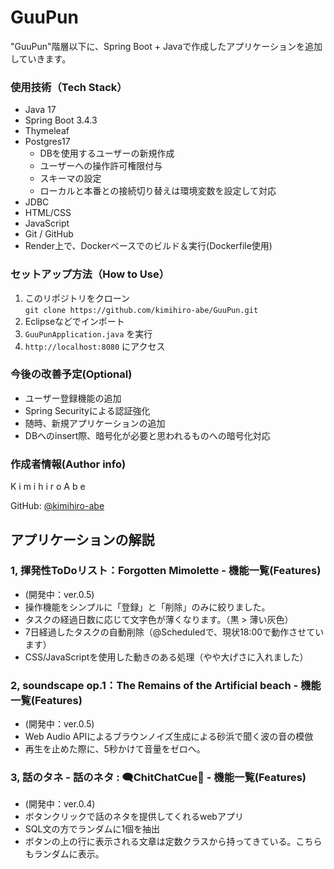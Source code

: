 # GuuPun
"GuuPun"階層以下に、Spring Boot + Javaで作成したアプリケーションを追加していきます。

### 使用技術（Tech Stack）
- Java 17
- Spring Boot 3.4.3
- Thymeleaf
- Postgres17
	- DBを使用するユーザーの新規作成
	- ユーザーへの操作許可権限付与
	- スキーマの設定
	- ローカルと本番との接続切り替えは環境変数を設定して対応
- JDBC
- HTML/CSS
- JavaScript
- Git / GitHub
- Render上で、Dockerベースでのビルド＆実行(Dockerfile使用)


### セットアップ方法（How to Use）
1. このリポジトリをクローン  
   `git clone https://github.com/kimihiro-abe/GuuPun.git`
2. Eclipseなどでインポート
3. `GuuPunApplication.java` を実行
4. `http://localhost:8080` にアクセス

### 今後の改善予定(Optional)
- ユーザー登録機能の追加
- Spring Securityによる認証強化
- 随時、新規アプリケーションの追加
- DBへのinsert際、暗号化が必要と思われるものへの暗号化対応

### 作成者情報(Author info)
K i m i h i r o    A b e

GitHub: [@kimihiro-abe](https://github.com/kimihiro-abe)


## アプリケーションの解説
### 1, 揮発性ToDoリスト：Forgotten Mimolette  -  機能一覧(Features)
- (開発中：ver.0.5) 
- 操作機能をシンプルに「登録」と「削除」のみに絞りました。
- タスクの経過日数に応じて文字色が薄くなります。（黒 > 薄い灰色）
- 7日経過したタスクの自動削除（@Scheduledで、現状18:00で動作させています）
- CSS/JavaScriptを使用した動きのある処理（やや大げさに入れました）

### 2, soundscape op.1：The Remains of the Artificial beach  -  機能一覧(Features)
- (開発中：ver.0.5)
- Web Audio APIによるブラウンノイズ生成による砂浜で聞く波の音の模倣
- 再生を止めた際に、5秒かけて音量をゼロへ。

### 3, 話のタネ - 話のネタ : 🗨️ChitChatCue💬  -  機能一覧(Features)
- (開発中：ver.0.4)
- ボタンクリックで話のネタを提供してくれるwebアプリ
- SQL文の方でランダムに1個を抽出
- ボタンの上の行に表示される文章は定数クラスから持ってきている。こちらもランダムに表示。
